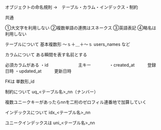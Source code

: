 
オブジェクトの命名規則
→　テーブル・カラム・インデックス・制約

共通

①大文字を利用しない
②複数単語の連携はスネークス
③英語表記
④略名は利用しない

テーブルについて
基本複数形
～ｓ＋＿＋～ｓ
users_names など

カラムについて
ある瞬間を表す名前とする

必須カラムがある
・id　　　　　　　主キー　　　　
・created_at　　　登録日時
・updated_at　　　更新日時

FKは
単数形_id

制約について
uq_<テーブル名>_nn（ナンバー）

複数ユニークキーがあったらnnを二桁のゼロフィル連番地で加算していく

インデックスについて
idx_<テーブル名>_nn

ユニークインデックスは
uni_<テーブル名>_nn


